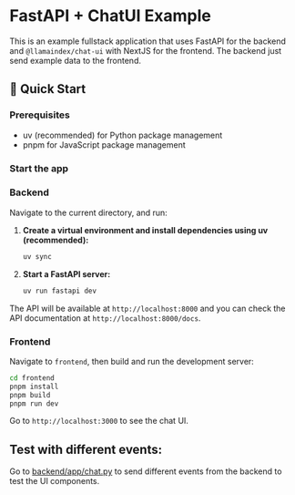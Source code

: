 # FastAPI + ChatUI Example

This is an example fullstack application that uses FastAPI for the backend and `@llamaindex/chat-ui` with NextJS for the frontend.
The backend just send example data to the frontend.

## 🚀 Quick Start

### Prerequisites

- uv (recommended) for Python package management
- pnpm for JavaScript package management

### Start the app

### Backend

Navigate to the current directory, and run:

1. **Create a virtual environment and install dependencies using uv (recommended):**

   ```bash
   uv sync
   ```

2. **Start a FastAPI server:**
   ```bash
   uv run fastapi dev
   ```

The API will be available at `http://localhost:8000` and you can check the API documentation at `http://localhost:8000/docs`.

### Frontend

Navigate to `frontend`, then build and run the development server:

```bash
cd frontend
pnpm install
pnpm build
pnpm run dev
```

Go to `http://localhost:3000` to see the chat UI.

## Test with different events:

Go to [backend/app/chat.py](backend/app/chat.py) to send different events from the backend to test the UI components.
